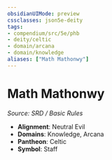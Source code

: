 ```yaml
---
obsidianUIMode: preview
cssclasses: json5e-deity
tags:
- compendium/src/5e/phb
- deity/celtic
- domain/arcana
- domain/knowledge
aliases: ["Math Mathonwy"]
---
```

# Math Mathonwy
*Source: SRD / Basic Rules* 

- **Alignment**: Neutral Evil
- **Domains**: Knowledge, Arcana
- **Pantheon**: Celtic
- **Symbol**: Staff